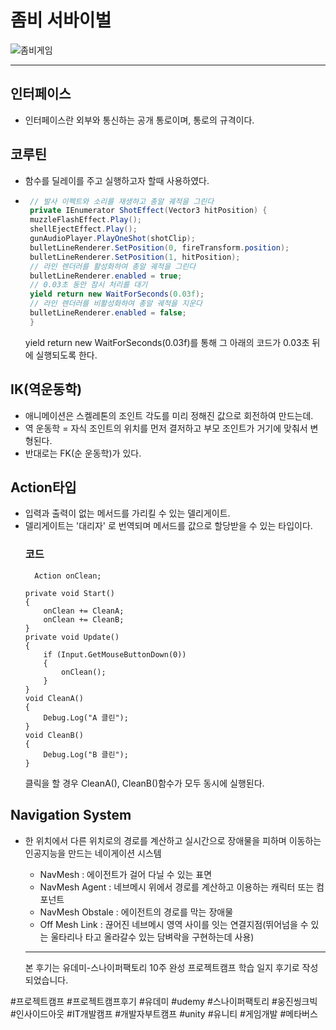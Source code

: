 # 좀비 서바이벌
![좀비게임](https://github.com/iou-bohun/Udemy_Project_Camp/assets/56661597/5a7fe98d-2477-42d7-a30c-9c534b7428b3)

------------
## 인터페이스
  * 인터페이스란 외부와 통신하는 공개 통로이며, 통로의 규격이다.
## 코루틴
  * 함수를 딜레이를 주고 실행하고자 할때 사용하였다.
  * ``` c#
     // 발사 이펙트와 소리를 재생하고 총알 궤적을 그린다
     private IEnumerator ShotEffect(Vector3 hitPosition) {
     muzzleFlashEffect.Play();
     shellEjectEffect.Play();
     gunAudioPlayer.PlayOneShot(shotClip);
     bulletLineRenderer.SetPosition(0, fireTransform.position);
     bulletLineRenderer.SetPosition(1, hitPosition);
     // 라인 렌더러를 활성화하여 총알 궤적을 그린다
     bulletLineRenderer.enabled = true;
     // 0.03초 동안 잠시 처리를 대기
     yield return new WaitForSeconds(0.03f);
     // 라인 렌더러를 비활성화하여 총알 궤적을 지운다
     bulletLineRenderer.enabled = false;
     }
    ```
    yield return new WaitForSeconds(0.03f)를 통해 그 아래의 코드가 0.03초 뒤에 실행되도록 한다.

## IK(역운동학)
 * 애니메이션은 스켈레톤의 조인트 각도를 미리 정해진 값으로 회전하여 만드는데.
 * 역 운동학 = 자식 조인트의 위치를 먼저 결저하고 부모 조인트가 거기에 맞춰서 변형된다.
 * 반대로는 FK(순 운동학)가 있다.

## Action타입
* 입력과 출력이 없는 메서드를 가리킬 수 있는 델리게이트.
* 델리게이트는 '대리자' 로 번역되며 메서드를 값으로 할당받을 수 있는 타입이다.
  ###  코드
  ```
    Action onClean;

  private void Start()
  {
      onClean += CleanA;
      onClean += CleanB;
  }
  private void Update()
  {
      if (Input.GetMouseButtonDown(0))
      {
          onClean();
      }
  }
  void CleanA()
  {
      Debug.Log("A 클린");
  }
  void CleanB()
  {
      Debug.Log("B 클린");
  }
  ```
  클릭을 할 경우 CleanA(), CleanB()함수가 모두 동시에 실행된다.

## Navigation System
* 한 위치에서 다른 위치로의 경로를 계산하고 실시간으로 장애물을 피하며 이동하는 인공지능을 만드는 네이게이션 시스템
  * NavMesh : 에이전트가 걸어 다닐 수 있는 표면
  * NavMesh Agent : 네브메시 위에서 경로를 계산하고 이용하는 캐릭터 또는 컴포넌트
  * NavMesh Obstale : 에이전트의 경로를 막는 장애물
  * Off Mesh Link : 끊어진 네브메시 영역 사이를 잇는 연결지점(뛰어넘을 수 있는 울타리나 타고 올라갈수 있는 담벼락을 구현하는데 사용)

  ---------------
  본 후기는 유데미-스나이퍼팩토리 10주 완성 프로젝트캠프 학습 일지 후기로 작성되었습니다.

#프로젝트캠프 #프로젝트캠프후기 #유데미 #udemy #스나이퍼팩토리 #웅진씽크빅 #인사이드아웃 #IT개발캠프 #개발자부트캠프 #unity #유니티 #게임개발 #메타버스
  
